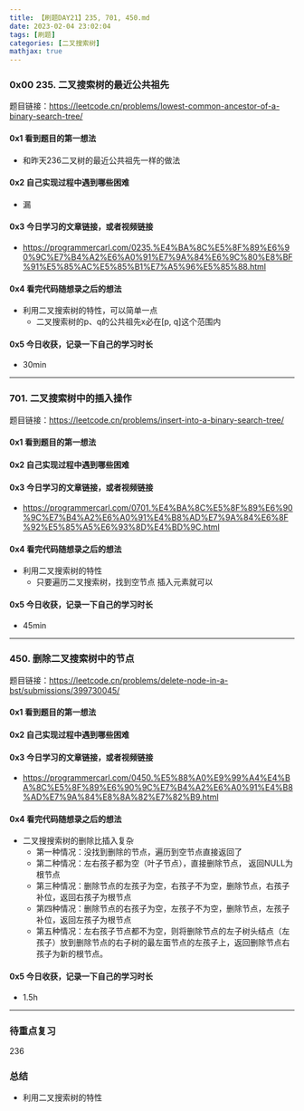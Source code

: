 ```yaml
---
title: 【刷题DAY21】235, 701, 450.md
date: 2023-02-04 23:02:04
tags: [刷题] 
categories: [二叉搜索树]
mathjax: true 
---
```


### 0x00 235. 二叉搜索树的最近公共祖先 
题目链接：https://leetcode.cn/problems/lowest-common-ancestor-of-a-binary-search-tree/

#### 0x1 看到题目的第一想法   
- 和昨天236二叉树的最近公共祖先一样的做法

#### 0x2 自己实现过程中遇到哪些困难  
- 漏

#### 0x3 今日学习的文章链接，或者视频链接
-  https://programmercarl.com/0235.%E4%BA%8C%E5%8F%89%E6%90%9C%E7%B4%A2%E6%A0%91%E7%9A%84%E6%9C%80%E8%BF%91%E5%85%AC%E5%85%B1%E7%A5%96%E5%85%88.html

#### 0x4 看完代码随想录之后的想法 
- 利用二叉搜索树的特性，可以简单一点
    - 二叉搜索树的p、q的公共祖先x必在[p, q]这个范围内

#### 0x5 今日收获，记录一下自己的学习时长
- 30min

--- 

### 701. 二叉搜索树中的插入操作
题目链接：https://leetcode.cn/problems/insert-into-a-binary-search-tree/

#### 0x1 看到题目的第一想法   

#### 0x2 自己实现过程中遇到哪些困难  

#### 0x3 今日学习的文章链接，或者视频链接
- https://programmercarl.com/0701.%E4%BA%8C%E5%8F%89%E6%90%9C%E7%B4%A2%E6%A0%91%E4%B8%AD%E7%9A%84%E6%8F%92%E5%85%A5%E6%93%8D%E4%BD%9C.html

#### 0x4 看完代码随想录之后的想法 
- 利用二叉搜索树的特性
    - 只要遍历二叉搜索树，找到空节点 插入元素就可以

#### 0x5 今日收获，记录一下自己的学习时长
- 45min

--- 

### 450. 删除二叉搜索树中的节点
题目链接：https://leetcode.cn/problems/delete-node-in-a-bst/submissions/399730045/

#### 0x1 看到题目的第一想法   

#### 0x2 自己实现过程中遇到哪些困难  

#### 0x3 今日学习的文章链接，或者视频链接
- https://programmercarl.com/0450.%E5%88%A0%E9%99%A4%E4%BA%8C%E5%8F%89%E6%90%9C%E7%B4%A2%E6%A0%91%E4%B8%AD%E7%9A%84%E8%8A%82%E7%82%B9.html

#### 0x4 看完代码随想录之后的想法 
- 二叉搜搜索树的删除比插入复杂
    - 第一种情况：没找到删除的节点，遍历到空节点直接返回了
    - 第二种情况：左右孩子都为空（叶子节点），直接删除节点， 返回NULL为根节点
    - 第三种情况：删除节点的左孩子为空，右孩子不为空，删除节点，右孩子补位，返回右孩子为根节点
    - 第四种情况：删除节点的右孩子为空，左孩子不为空，删除节点，左孩子补位，返回左孩子为根节点
    - 第五种情况：左右孩子节点都不为空，则将删除节点的左子树头结点（左孩子）放到删除节点的右子树的最左面节点的左孩子上，返回删除节点右孩子为新的根节点。
#### 0x5 今日收获，记录一下自己的学习时长
- 1.5h

--- 

### 待重点复习   
236

### 总结   
- 利用二叉搜索树的特性